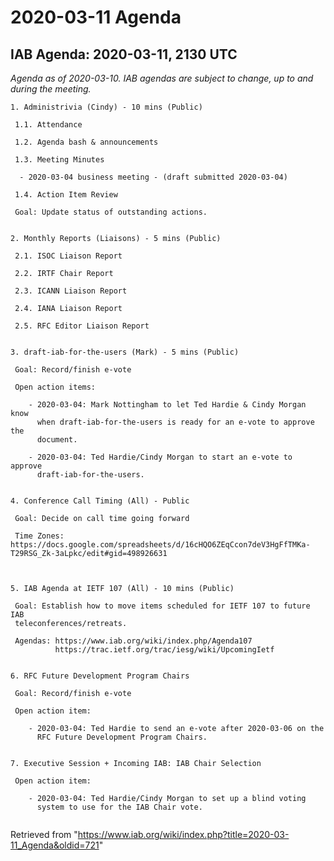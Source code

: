 




2020-03-11 Agenda
=================





IAB Agenda: 2020-03-11, 2130 UTC
--------------------------------


*Agenda as of 2020-03-10. IAB agendas are subject to change, up to and during the meeting.*




```
1. Administrivia (Cindy) - 10 mins (Public)

 1.1. Attendance

 1.2. Agenda bash & announcements

 1.3. Meeting Minutes 

  - 2020-03-04 business meeting - (draft submitted 2020-03-04)  

 1.4. Action Item Review 

 Goal: Update status of outstanding actions.	

 
2. Monthly Reports (Liaisons) - 5 mins (Public)

 2.1. ISOC Liaison Report 

 2.2. IRTF Chair Report

 2.3. ICANN Liaison Report 

 2.4. IANA Liaison Report

 2.5. RFC Editor Liaison Report 

			
3. draft-iab-for-the-users (Mark) - 5 mins (Public)

 Goal: Record/finish e-vote

 Open action items:

    - 2020-03-04: Mark Nottingham to let Ted Hardie & Cindy Morgan know 
      when draft-iab-for-the-users is ready for an e-vote to approve the 
      document.

    - 2020-03-04: Ted Hardie/Cindy Morgan to start an e-vote to approve 
      draft-iab-for-the-users.


4. Conference Call Timing (All) - Public

 Goal: Decide on call time going forward

 Time Zones: https://docs.google.com/spreadsheets/d/16cHQO6ZEqCcon7deV3HgFfTMKa-T29RSG_Zk-3aLpkc/edit#gid=498926631



5. IAB Agenda at IETF 107 (All) - 10 mins (Public)

 Goal: Establish how to move items scheduled for IETF 107 to future IAB 
 teleconferences/retreats.

 Agendas: https://www.iab.org/wiki/index.php/Agenda107
          https://trac.ietf.org/trac/iesg/wiki/UpcomingIetf


6. RFC Future Development Program Chairs

 Goal: Record/finish e-vote

 Open action item:

    - 2020-03-04: Ted Hardie to send an e-vote after 2020-03-06 on the 
      RFC Future Development Program Chairs.


7. Executive Session + Incoming IAB: IAB Chair Selection

 Open action item:

    - 2020-03-04: Ted Hardie/Cindy Morgan to set up a blind voting 
      system to use for the IAB Chair vote.


```





Retrieved from "<https://www.iab.org/wiki/index.php?title=2020-03-11_Agenda&oldid=721>"


